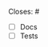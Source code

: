 <!--

👋 Hey, thanks for your interest in contributing to Remix!

**Please ask first before starting work on any significant new features.**

It's never a fun experience to have your pull request declined after investing a
lot of time and effort into a new feature. To avoid this from happening, we
request that contributors create a
[Feature Request discussion](https://github.com/remix-run/remix/discussions/new?category=ideas)
to first discuss any significant new features.

https://github.com/remix-run/remix/blob/main/CONTRIBUTING.md

Please fill in or delete each item below:

-->

Closes: #

- [ ] Docs
- [ ] Tests
